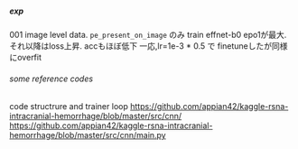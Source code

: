 ##### exp
001 
image level data. `pe_present_on_image` のみ train
effnet-b0 epo1が最大. それ以降はloss上昇. accもほぼ低下
一応,lr=1e-3 * 0.5 で finetuneしたが同様にoverfit
 
###### some reference codes
code structrure and trainer loop
https://github.com/appian42/kaggle-rsna-intracranial-hemorrhage/blob/master/src/cnn/
https://github.com/appian42/kaggle-rsna-intracranial-hemorrhage/blob/master/src/cnn/main.py



